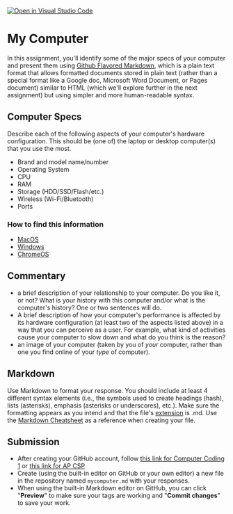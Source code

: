 [![Open in Visual Studio Code](https://classroom.github.com/assets/open-in-vscode-f059dc9a6f8d3a56e377f745f24479a46679e63a5d9fe6f495e02850cd0d8118.svg)](https://classroom.github.com/online_ide?assignment_repo_id=5484319&assignment_repo_type=AssignmentRepo)
# My Computer

In this assignment, you'll identify some of the major specs of your computer and present them using [Github Flavored Markdown](https://github.github.com/gfm/), which is a plain text format that allows formatted documents stored in plain text (rather than a special format like a Google doc, Microsoft Word Document, or Pages document) similar to HTML (which we'll explore further in the next assignment) but using simpler and more human-readable syntax.


## Computer Specs 
Describe each of the following aspects of your computer's hardware configuration. This should be (one of) the laptop or desktop computer(s) that you use the most. 
* Brand and model name/number
* Operating System
* CPU
* RAM
* Storage (HDD/SSD/Flash/etc.)
* Wireless (Wi-Fi/Bluetooth)
* Ports

### How to find this information
- [MacOS](https://support.apple.com/en-jo/guide/system-information/syspr35536/mac)
- [Windows](https://www.hellotech.com/guide/for/how-to-check-computer-specs-windows-10)
- [ChromeOS](https://www.howtogeek.com/234454/how-to-view-your-chromebooks-hardware-specifications-and-system-information/)


## Commentary
* a brief description of your relationship to your computer. Do you like it, or not? What is your history with this computer and/or what is the computer's history? One or two sentences will do.
* A brief description of how your computer's performance is affected by its hardware configuration (at least two of the aspects listed above) in a way that you can perceive as a user. For example, what kind of activities cause your computer to slow down and what do you think is the reason?
* an image of your computer (taken by you of *your* computer, rather than one you find online of your *type* of computer).


## Markdown
Use Markdown to format your response. You should include at least 4 different syntax elements (i.e., the symbols used to create headings (hash), lists (asterisks), emphasis (asterisks or underscores), etc.). Make sure the formatting appears as you intend and that the file's [extension](https://www.howtogeek.com/356448/what-is-a-file-extension/) is .md. Use the [Markdown Cheatsheet](https://github.com/adam-p/markdown-here/wiki/Markdown-Cheatsheet) as a reference when creating your file.


## Submission
* After creating your GitHub account, follow [this link for Computer Coding 1](https://classroom.github.com/a/dkmcJsW7) or [this link for AP CSP](https://classroom.github.com/a/vgIiuAvG)
* Create (using the built-in editor on GitHub or your own editor) a new file in the repository named `mycomputer.md` with your responses.
* When using the built-in Markdown editor on GitHub, you can click "__Preview__" to make sure your tags are working and "__Commit changes__" to save your work.

